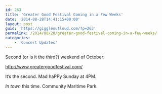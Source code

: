 ```yaml
---
id: 263
title: 'Greater Good Festival Coming in a Few Weeks'
date: '2014-08-28T14:41:15+00:00'
layout: post
guid: 'https://giggleoutloud.com/?p=263'
permalink: /2014/08/28/greater-good-festival-coming-in-a-few-weeks/
categories:
    - 'Concert Updates'
---
```


Second (or is it the third?) weekend of October:

http://www.greatergoodfestival.com/

It’s the second. Mad haPPy Sunday at 4PM.

*In town* this time. Community Maritime Park.
